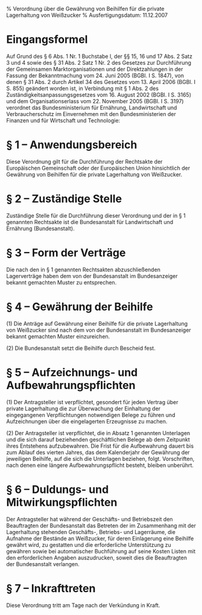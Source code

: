 % Verordnung über die Gewährung von Beihilfen für die private Lagerhaltung von Weißzucker
% Ausfertigungsdatum: 11.12.2007
 
# Eingangsformel

Auf Grund des § 6 Abs. 1 Nr. 1 Buchstabe l, der §§ 15, 16 und 17 Abs. 2 Satz 3 und 4 sowie des § 31 Abs. 2 Satz 1 Nr. 2 des Gesetzes zur Durchführung der Gemeinsamen Marktorganisationen und der Direktzahlungen in der Fassung der Bekanntmachung vom 24. Juni 2005 (BGBl. I S. 1847), von denen § 31 Abs. 2 durch Artikel 34 des Gesetzes vom 13. April 2006 (BGBl. I S. 855) geändert worden ist, in Verbindung mit § 1 Abs. 2 des Zuständigkeitsanpassungsgesetzes vom 16. August 2002 (BGBl. I S. 3165) und dem Organisationserlass vom 22. November 2005 (BGBl. I S. 3197) verordnet das Bundesministerium für Ernährung, Landwirtschaft und Verbraucherschutz im Einvernehmen mit den Bundesministerien der Finanzen und für Wirtschaft und Technologie:

# § 1 – Anwendungsbereich

Diese Verordnung gilt für die Durchführung der Rechtsakte der Europäischen Gemeinschaft oder der Europäischen Union hinsichtlich der Gewährung von Beihilfen für die private Lagerhaltung von Weißzucker.

# § 2 – Zuständige Stelle

Zuständige Stelle für die Durchführung dieser Verordnung und der in § 1 genannten Rechtsakte ist die Bundesanstalt für Landwirtschaft und Ernährung (Bundesanstalt).

# § 3 – Form der Verträge

Die nach den in § 1 genannten Rechtsakten abzuschließenden Lagerverträge haben dem von der Bundesanstalt im Bundesanzeiger bekannt gemachten Muster zu entsprechen.

# § 4 – Gewährung der Beihilfe

(1) Die Anträge auf Gewährung einer Beihilfe für die private Lagerhaltung von Weißzucker sind nach dem von der Bundesanstalt im Bundesanzeiger bekannt gemachten Muster einzureichen.

(2) Die Bundesanstalt setzt die Beihilfe durch Bescheid fest.

# § 5 – Aufzeichnungs- und Aufbewahrungspflichten

(1) Der Antragsteller ist verpflichtet, gesondert für jeden Vertrag über private Lagerhaltung die zur Überwachung der Einhaltung der eingegangenen Verpflichtungen notwendigen Belege zu führen und Aufzeichnungen über die eingelagerten Erzeugnisse zu machen.

(2) Der Antragsteller ist verpflichtet, die in Absatz 1 genannten Unterlagen und die sich darauf beziehenden geschäftlichen Belege ab dem Zeitpunkt ihres Entstehens aufzubewahren. Die Frist für die Aufbewahrung dauert bis zum Ablauf des vierten Jahres, das dem Kalenderjahr der Gewährung der jeweiligen Beihilfe, auf die sich die Unterlagen beziehen, folgt. Vorschriften, nach denen eine längere Aufbewahrungspflicht besteht, bleiben unberührt.

# § 6 – Duldungs- und Mitwirkungspflichten

Der Antragsteller hat während der Geschäfts- und Betriebszeit den Beauftragten der Bundesanstalt das Betreten der im Zusammenhang mit der Lagerhaltung stehenden Geschäfts-, Betriebs- und Lagerräume, die Aufnahme der Bestände an Weißzucker, für deren Einlagerung eine Beihilfe gewährt wird, zu gestatten und die erforderliche Unterstützung zu gewähren sowie bei automatischer Buchführung auf seine Kosten Listen mit den erforderlichen Angaben auszudrucken, soweit dies die Beauftragten der Bundesanstalt verlangen.

# § 7 – Inkrafttreten

Diese Verordnung tritt am Tage nach der Verkündung in Kraft.
